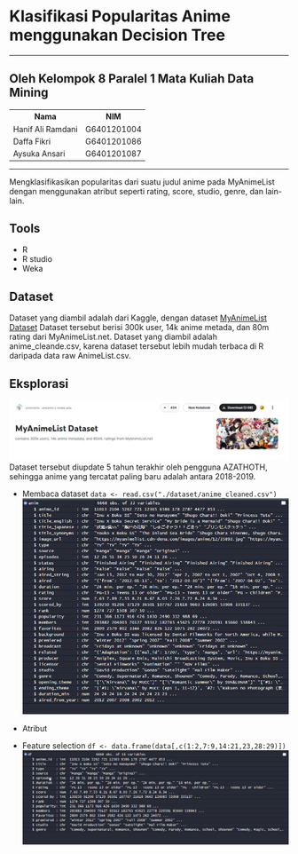 # Klasifikasi Popularitas Anime menggunakan Decision Tree
---
## Oleh Kelompok 8 Paralel 1 Mata Kuliah Data Mining 
<table>
    <tr>
        <th>Nama</th>
        <th>NIM</th>
    </tr>
    <tr>
        <td>Hanif Ali Ramdani</td>
        <td>G6401201004</td>
    </tr>
    <tr>
        <td>Daffa Fikri</td>
        <td>G6401201086</td>
    </tr>
    <tr>
        <td>Aysuka Ansari</td>
        <td>G6401201087</td>
    </tr>
</table>

---

Mengklasifikasikan popularitas dari suatu judul anime pada MyAnimeList dengan menggunakan atribut seperti rating, score, studio, genre, dan lain-lain.

## Tools
- R
- R studio
- Weka

## Dataset
Dataset yang diambil adalah dari Kaggle, dengan dataset [MyAnimeList Dataset](https://www.kaggle.com/datasets/azathoth42/myanimelist)
Dataset tersebut berisi 300k user, 14k anime metada, dan 80m rating dari MyAnimeList.net.
Dataset yang diambil adalah anime_cleande.csv, karena dataset tersebut lebih mudah terbaca di R daripada data raw AnimeList.csv.

## Eksplorasi
![kaggle](/img/kaggle.png)
Dataset tersebut diupdate 5 tahun terakhir oleh pengguna AZATHOTH, sehingga anime yang tercatat paling baru adalah antara 2018-2019.

- Membaca dataset
`data <- read.csv("./dataset/anime_cleaned.csv")`
![dataset](/img/r_read_data.png)

- Atribut

- Feature selection
`df <- data.frame(data[,c(1:2,7:9,14:21,23,28:29)])`
![df](/img/df.png)